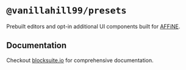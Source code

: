 # `@vanillahill99/presets`

Prebuilt editors and opt-in additional UI components built for [AFFiNE](https://affine.pro).

## Documentation

Checkout [blocksuite.io](https://blocksuite.io/) for comprehensive documentation.
